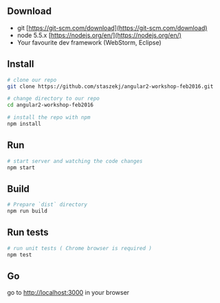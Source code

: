 ## Download

* git [https://git-scm.com/download](https://git-scm.com/download)
* node 5.5.x [https://nodejs.org/en/](https://nodejs.org/en/)
* Your favourite dev framework (WebStorm, Eclipse)

## Install

```bash
# clone our repo
git clone https://github.com/staszekj/angular2-workshop-feb2016.git

# change directory to our repo
cd angular2-workshop-feb2016

# install the repo with npm
npm install
```

## Run

```bash
# start server and watching the code changes
npm start
```

## Build

```bash
# Prepare `dist` directory 
npm run build
```

## Run tests

```bash
# run unit tests ( Chrome browser is required )
npm test
```


## Go
go to [http://localhost:3000](http://localhost:3000) in your browser

